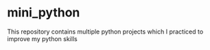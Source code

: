# mini_python
This repository contains multiple python projects which I practiced to improve my python skills
